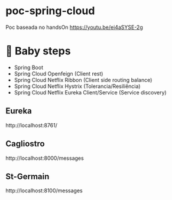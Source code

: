 # poc-spring-cloud
Poc baseada no handsOn https://youtu.be/ei4aSYSE-2g


# :baby: Baby steps
- Spring Boot
- Spring Cloud Openfeign (Client rest)
- Spring Cloud Netflix Ribbon (Client side routing balance)
- Spring Cloud Netflix Hystrix (Tolerancia/Resiliência)
- Spring Cloud Netflix Eureka Client/Service (Service discovery)

## Eureka
http://localhost:8761/

## Cagliostro
http://localhost:8000/messages

## St-Germain 
http://localhost:8100/messages

